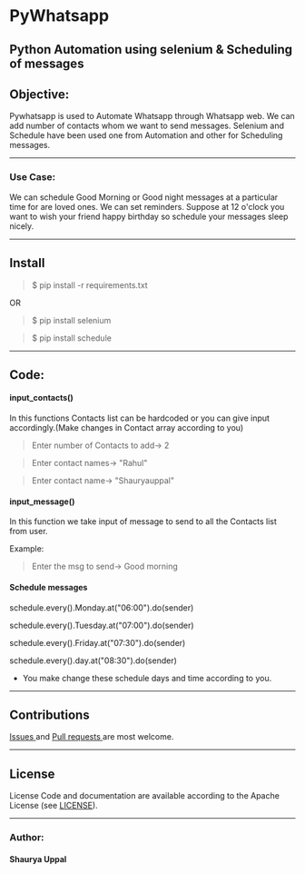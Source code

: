 # PyWhatsapp
##  Python Automation using selenium &amp; Scheduling of messages

## Objective:
 Pywhatsapp is used to Automate Whatsapp through Whatsapp web. We can add number of contacts whom we want to send messages. Selenium and Schedule have been used one from Automation and other for Scheduling messages.

------------------

### Use Case:
 We can schedule Good Morning or Good night messages at a particular time for are loved ones. We can set reminders. Suppose at 12 o'clock you want to wish your friend happy birthday so schedule your messages sleep nicely.

---------------------
## Install

>$ pip install -r requirements.txt

OR

>$ pip install selenium

>$ pip install schedule

------------------

## Code:
#### input_contacts()

In this functions Contacts list can be hardcoded or you can give input accordingly.(Make changes in Contact array according to you)

>Enter number of Contacts to add-> 2

>Enter contact names-> "Rahul"

>Enter contact name-> "Shauryauppal"

#### input_message()
In this function we take input of message to send to all the Contacts list from user.

Example:
> Enter the msg to send-> Good morning

#### Schedule messages
schedule.every().Monday.at("06:00").do(sender)

schedule.every().Tuesday.at("07:00").do(sender)

schedule.every().Friday.at("07:30").do(sender)

schedule.every().day.at("08:30").do(sender)

* You make change these schedule days and time according to you.


------------

## Contributions
<a href="https://github.com/shauryauppal/PyWhatsapp/issues"> Issues </a> and <a href ="https://github.com/shauryauppal/PyWhatsapp/pulls"> Pull requests </a> are most welcome.

-------------------
## License
License
Code and documentation are available according to the Apache License (see <a href="https://github.com/shauryauppal/PyWhatsapp/blob/master/LICENSE">LICENSE</a>).

---------------------

### Author:
#### Shaurya Uppal
